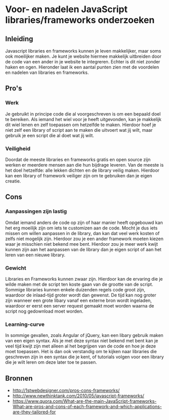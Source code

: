 Voor- en nadelen JavaScript libraries/frameworks onderzoeken 
============================================================

## Inleiding

Javascript libraries en frameworks kunnen je leven makkelijker, maar soms ook moeilijker maken. Je kunt je website hiermee makkelijk uitbreiden door de code van een ander in je website te integreren. Echter is dit niet zonder haken en ogen. Hieronder laat ik een aantal punten zien met de voordelen en nadelen van libraries en frameworks.  

## Pro's

### Werk

Je gebruikt in principe code die al voorgeschreven is om een bepaald doel te bereiken. Als iemand het wiel voor je heeft uitgevonden, kan je makkelijk dit wiel lenen en zelf toepassen om hetzelfde te maken. Hierdoor hoef je niet zelf een library of script aan te maken die uitvoert wat jij wilt, maar gebruik je een script die al doet wat jij wilt.

### Veiligheid

Doordat de meeste libraries en frameworks gratis en open source zijn werken er meerdere mensen aan die hun bijdrage leveren. Van de meeste is het doel hetzelfde: alle lekken dichten en de library veilig maken. Hierdoor kan een library of framework veiliger zijn om te gebruiken dan je eigen creatie.


## Cons

### Aanpassingen zijn lastig

Omdat iemand anders de code op zijn of haar manier heeft opgebouwd kan het erg moeilijk zijn om iets te customizen aan de code. Mocht je dus iets missen om willen aanpassen in de library, dan kan dat veel werk kosten of zelfs niet mogelijk zijn. Hierdoor zou je een ander framework moeten kiezen waar je misschien niet bekend mee bent. Hierdoor zou je meer werk kwijt kunnen zijn aan het aanpassen van de library dan je eigen script of aan het leren van een nieuwe library.

### Gewicht

Libraries en Frameworks kunnen zwaar zijn. Hierdoor kan de ervaring die je wilde maken met de script ten koste gaan van de grootte van de script. Sommige libraries kunnen enkele duizenden regels code groot zijn, waardoor de inlaad-tijd groter wordt dan gewenst. De tijd kan nog groter zijn wanneer een grote libary vanaf een externe bron wordt ingeladen, waardoor er eerst een server request gemaakt moet worden waarna de script nog gedownload moet worden.

### Learning-curve

In sommige gevallen, zoals Angular of jQuery, kan een libary gebruik maken van een eigen syntax. Als je met deze syntax niet bekend met bent kan je veel tijd kwijt zijn met alleen al het begrijpen van de code en hoe je deze moet toepassen. Het is dan ook verstandig om te kijken naar libraries die geschreven zijn in een syntax die je kent, of tutorials volgen voor een library die je wilt leren om deze later toe te passen.


## Bronnen

- http://1stwebdesigner.com/pros-cons-frameworks/  
- http://www.newthinktank.com/2010/05/javascript-frameworks/
- https://www.quora.com/What-are-the-main-JavaScript-frameworks-What-are-pros-and-cons-of-each-framework-and-which-applications-are-they-tailored-for

